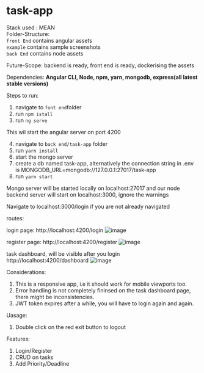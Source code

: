 # task-app
Stack used : MEAN</br>
Folder-Structure: </br>
`front End` contains angular assets</br>
`example` contains sample screenshots</br>
`back End` contains node assets</br>


Future-Scope: backend is ready, front end is ready, dockerising the assets


Dependencies:
<Strong>Angular CLI, Node, npm, yarn, mongodb, express(all latest stable versions)</Strong>

Steps to run:
1. navigate to `font end`folder
2. run `npm istall`
3. run `ng serve`

This wil start the angular server on port 4200

4. navigate to  `back end/task-app` folder
5. run `yarn install`
6. start the mongo server
7. create a db named task-app, alternatively the connection string in .env is MONGODB_URL=mongodb://127.0.0.1:27017/task-app
8. run `yarn start`

Mongo server will be started locally on localhost:27017 and our node backend server will start on localhost:3000, ignore the warnings

Navigate to localhost:3000/login if you are not already navigated


routes:




login page:  http://localhost:4200/login 
![image](https://user-images.githubusercontent.com/29231015/140036546-c81a5590-9094-46da-ac69-901393d89f37.png)


register page: http://localhost:4200/register
![image](https://user-images.githubusercontent.com/29231015/140036762-e4d90e5e-912f-4f15-ba8b-e20814a78377.png)


task dashboard, will be visible after you login http://localhost:4200/dashboard
![image](https://user-images.githubusercontent.com/29231015/140037318-63dd189f-21ed-40f2-b78f-eb688c0a9954.png)





Considerations:
1) This is a responsive app, i.e it should work for mobile viewports too.
2) Error handling is not completely fininsed on the task dashboard page, there might be inconsistencies.
3) JWT token expires after a while, you will have to login again and again.



Uasage:
1) Double click on the red exit button to logout

Features:
1) Login/Register
2) CRUD on tasks
3) Add Priority/Deadline


